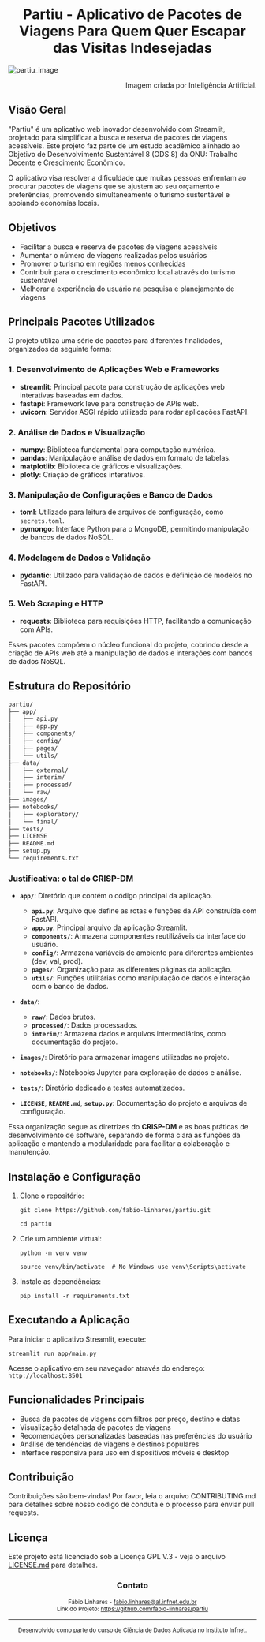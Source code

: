 <h1 style="text-align: center;">Partiu - Aplicativo de Pacotes de Viagens Para Quem Quer Escapar das Visitas Indesejadas</h1>


![partiu_image](./images/.backgound/capa1.png)

<div style="text-align: right;">
Imagem criada por Inteligência Artificial.
</div>


## Visão Geral

"Partiu" é um aplicativo web inovador desenvolvido com Streamlit, projetado para simplificar a busca e reserva de pacotes de viagens acessíveis. Este projeto faz parte de um estudo acadêmico alinhado ao Objetivo de Desenvolvimento Sustentável 8 (ODS 8) da ONU: Trabalho Decente e Crescimento Econômico.

O aplicativo visa resolver a dificuldade que muitas pessoas enfrentam ao procurar pacotes de viagens que se ajustem ao seu orçamento e preferências, promovendo simultaneamente o turismo sustentável e apoiando economias locais.

## Objetivos

- Facilitar a busca e reserva de pacotes de viagens acessíveis
- Aumentar o número de viagens realizadas pelos usuários
- Promover o turismo em regiões menos conhecidas
- Contribuir para o crescimento econômico local através do turismo sustentável
- Melhorar a experiência do usuário na pesquisa e planejamento de viagens

## Principais Pacotes Utilizados

O projeto utiliza uma série de pacotes para diferentes finalidades, organizados da seguinte forma:

### 1. Desenvolvimento de Aplicações Web e Frameworks
- **streamlit**: Principal pacote para construção de aplicações web interativas baseadas em dados.
- **fastapi**: Framework leve para construção de APIs web.
- **uvicorn**: Servidor ASGI rápido utilizado para rodar aplicações FastAPI.

### 2. Análise de Dados e Visualização
- **numpy**: Biblioteca fundamental para computação numérica.
- **pandas**: Manipulação e análise de dados em formato de tabelas.
- **matplotlib**: Biblioteca de gráficos e visualizações.
- **plotly**: Criação de gráficos interativos.

### 3. Manipulação de Configurações e Banco de Dados
- **toml**: Utilizado para leitura de arquivos de configuração, como `secrets.toml`.
- **pymongo**: Interface Python para o MongoDB, permitindo manipulação de bancos de dados NoSQL.

### 4. Modelagem de Dados e Validação
- **pydantic**: Utilizado para validação de dados e definição de modelos no FastAPI.

### 5. Web Scraping e HTTP
- **requests**: Biblioteca para requisições HTTP, facilitando a comunicação com APIs.

Esses pacotes compõem o núcleo funcional do projeto, cobrindo desde a criação de APIs web até a manipulação de dados e interações com bancos de dados NoSQL.

## Estrutura do Repositório

```bash
partiu/
├── app/
│   ├── api.py
│   ├── app.py
│   ├── components/
│   ├── config/
│   ├── pages/
│   └── utils/
├── data/
│   ├── external/
│   ├── interim/
│   ├── processed/
│   └── raw/
├── images/
├── notebooks/
│   ├── exploratory/
│   └── final/
├── tests/
├── LICENSE
├── README.md
├── setup.py
└── requirements.txt
```


### Justificativa: o tal do CRISP-DM

- **`app/`**: Diretório que contém o código principal da aplicação.
  - **`api.py`**: Arquivo que define as rotas e funções da API construída com FastAPI.
  - **`app.py`**: Principal arquivo da aplicação Streamlit.
  - **`components/`**: Armazena componentes reutilizáveis da interface do usuário.
  - **`config/`**: Armazena variáveis de ambiente para diferentes ambientes (dev, val, prod).
  - **`pages/`**: Organização para as diferentes páginas da aplicação.
  - **`utils/`**: Funções utilitárias como manipulação de dados e interação com o banco de dados.

- **`data/`**:
  - **`raw/`**: Dados brutos.
  - **`processed/`**: Dados processados.
  - **`interim/`**: Armazena dados e arquivos intermediários, como documentação do projeto.

- **`images/`**: Diretório para armazenar imagens utilizadas no projeto.

- **`notebooks/`**: Notebooks Jupyter para exploração de dados e análise.

- **`tests/`**: Diretório dedicado a testes automatizados.

- **`LICENSE`**, **`README.md`**, **`setup.py`**: Documentação do projeto e arquivos de configuração.

Essa organização segue as diretrizes do **CRISP-DM** e as boas práticas de desenvolvimento de software, separando de forma clara as funções da aplicação e mantendo a modularidade para facilitar a colaboração e manutenção.

## Instalação e Configuração

1. Clone o repositório:

   `git clone https://github.com/fabio-linhares/partiu.git`

   `cd partiu`

2. Crie um ambiente virtual:

   `python -m venv venv`

   `source venv/bin/activate  # No Windows use venv\Scripts\activate`

3. Instale as dependências:

   `pip install -r requirements.txt`

## Executando a Aplicação

Para iniciar o aplicativo Streamlit, execute:

   `streamlit run app/main.py`

Acesse o aplicativo em seu navegador através do endereço: `http://localhost:8501`

## Funcionalidades Principais

- Busca de pacotes de viagens com filtros por preço, destino e datas
- Visualização detalhada de pacotes de viagens
- Recomendações personalizadas baseadas nas preferências do usuário
- Análise de tendências de viagens e destinos populares
- Interface responsiva para uso em dispositivos móveis e desktop

## Contribuição

Contribuições são bem-vindas! Por favor, leia o arquivo CONTRIBUTING.md para detalhes sobre nosso código de conduta e o processo para enviar pull requests.

## Licença

Este projeto está licenciado sob a Licença GPL V.3 - veja o arquivo [LICENSE.md](LICENSE.md) para detalhes.


<h3 style="text-align: center;">Contato</h3>
<p style="text-align: center; font-size: smaller;">
    Fábio Linhares - <a href="mailto:fabio.linhares@al.infnet.edu.br">fabio.linhares@al.infnet.edu.br</a><br>
    Link do Projeto: <a href="https://github.com/fabio-linhares/partiu">https://github.com/fabio-linhares/partiu</a>
</p>


---
<p style="text-align: center; font-size: smaller;">
Desenvolvido como parte do curso de Ciência de Dados Aplicada no Instituto Infnet.
</p>
